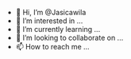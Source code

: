 - 👋 Hi, I’m @Jasicawila
- 👀 I’m interested in ...
- 🌱 I’m currently learning ...
- 💞️ I’m looking to collaborate on ...
- 📫 How to reach me ...

<!---
Jasicawila/Jasicawila is a ✨ special ✨ repository because its `README.md` (this file) appears on your GitHub profile.
You can click the Preview link to take a look at your changes.
--->
